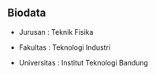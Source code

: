 ## Biodata

* Jurusan : Teknik Fisika

* Fakultas : Teknologi Industri

* Universitas : Institut Teknologi Bandung

